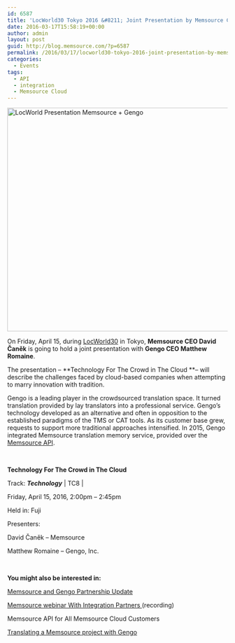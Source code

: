 ```yaml
---
id: 6587
title: 'LocWorld30 Tokyo 2016 &#8211; Joint Presentation by Memsource CEO David Čaněk and Gengo CEO Matthew Romaine'
date: 2016-03-17T15:58:19+00:00
author: admin
layout: post
guid: http://blog.memsource.com/?p=6587
permalink: /2016/03/17/locworld30-tokyo-2016-joint-presentation-by-memsource-ceo-david-canek-and-gengo-ceo-matthew-romaine/
categories:
  - Events
tags:
  - API
  - integration
  - Memsource Cloud
---
```

[<img class="alignnone wp-image-6588 size-full" src="/wp-content/uploads/2016/03/LocWorld-Presentation-Memsource-Gengo.png" alt="LocWorld Presentation Memsource + Gengo" width="1024" height="512" data-id="6588" />](/wp-content/uploads/2016/03/LocWorld-Presentation-Memsource-Gengo.png)

<span style="font-weight: 400;">On Friday, April 15, during <a href="http://locworld.com/events/locworld30-tokyo-2016/" target="_blank">LocWorld30</a> in Tokyo, <strong>Memsource CEO David Čaněk</strong> is going to hold a joint presentation with <strong>Gengo CEO Matthew Romaine</strong>. </span>

<!--more-->

The presentation &#8211; **Technology For The Crowd in The Cloud **&#8211; will describe the challenges faced by cloud-based companies when attempting to marry innovation with tradition.

Gengo is a leading player in the crowdsourced translation space. It turned translation provided by lay translators into a professional service. Gengo’s technology developed as an alternative and often in opposition to the established paradigms of the TMS or CAT tools. As its customer base grew, requests to support more traditional approaches intensified. In 2015, Gengo integrated Memsource translation memory service, provided over the <a href="http://wiki.memsource.com/wiki/Memsource_API" target="_blank">Memsource API</a>.

&nbsp;

**<span class="session-title">Technology For The Crowd in The Cloud</span>**
  
<span class="track">Track: <strong><em>Technology</em></strong> | TC8 |</span>
  
<span class="time">Friday, April 15, 2016, 2:00pm – 2:45pm</span>
  
<span class="room">Held in: Fuji</span>
  
Presenters:
  
<span class="name-speaker">David Čaněk</span> <span class="speaker-company">&#8211; Memsource</span>
  
<span class="name-speaker">Matthew Romaine</span> <span class="speaker-company">&#8211; Gengo, Inc.</span>

&nbsp;

**You might also be interested in:**

<a href="/memsource-and-gengo-partnership-update/" target="_blank">Memsource and Gengo Partnership Update</a>

<a href="https://www.youtube.com/watch?v=sOI0xxHhupw" target="_blank">Memsource webinar With Integration Partners </a>(recording)

Memsource API for All Memsource Cloud Customers

<a href="https://www.youtube.com/watch?v=AarMYdi7jKs" target="_blank">Translating a Memsource project with Gengo</a>

&nbsp;